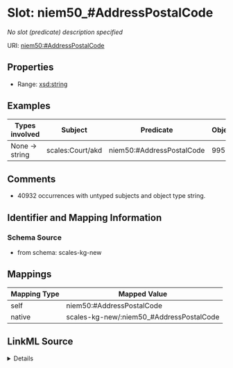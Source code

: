 

# Slot: niem50_#AddressPostalCode


_No slot (predicate) description specified_





URI: [niem50:#AddressPostalCode](http://release.niem.gov/niem/niem-core/5.0/#AddressPostalCode)



<!-- no inheritance hierarchy -->








## Properties

* Range: [xsd:string](xsd:string)






## Examples

| Types involved | Subject | Predicate | Object |
| --- | --- | --- | --- |
| None → string | scales:Court/akd | niem50:#AddressPostalCode | 99501 |


## Comments

* 40932 occurrences with untyped subjects and object type string.

## Identifier and Mapping Information







### Schema Source


* from schema: scales-kg-new




## Mappings

| Mapping Type | Mapped Value |
| ---  | ---  |
| self | niem50:#AddressPostalCode |
| native | scales-kg-new/:niem50_#AddressPostalCode |




## LinkML Source

<details>

```yaml
name: niem50_#AddressPostalCode
description: No slot (predicate) description specified
comments:
- 40932 occurrences with untyped subjects and object type string.
examples:
- description: None → string
  object:
    example_object: '99501'
    example_object_type: string
    example_predicate: niem50:#AddressPostalCode
    example_subject: scales:Court/akd
    example_subject_type: None
from_schema: scales-kg-new
rank: 1000
slot_uri: niem50:#AddressPostalCode
alias: niem50_#AddressPostalCode
range: string

```
</details>